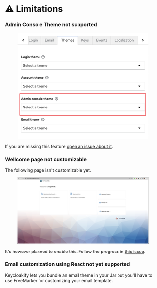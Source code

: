 # ⚠️ Limitations

### Admin Console Theme not supported

<figure><img src=".gitbook/assets/Admin_console_theme_not_supported.png" alt=""><figcaption></figcaption></figure>

If you are missing this feature [open an issue about it](https://github.com/InseeFrLab/keycloakify/issues/new).

### Wellcome page not customizable

The following page isn't customizable yet.

<figure><img src=".gitbook/assets/image (13).png" alt="" width="563"><figcaption></figcaption></figure>

It's however planned to enable this. Follow the progress in [this issue](https://github.com/keycloakify/keycloakify/issues/148).

### Email customization using React not yet supported

Keycloakify lets you bundle an email theme in your Jar but you'll have to use FreeMarker for customizing your email template.&#x20;

